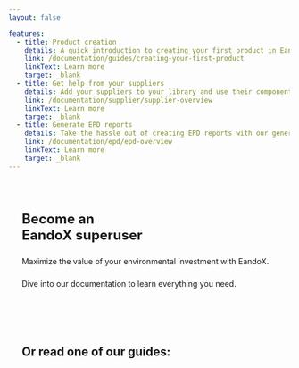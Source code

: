 ```yaml
---
layout: false

features:
  - title: Product creation
    details: A quick introduction to creating your first product in EandoX. This guide will cover the basics, and get you up and running quickly.
    link: /documentation/guides/creating-your-first-product
    linkText: Learn more
    target: _blank
  - title: Get help from your suppliers
    details: Add your suppliers to your library and use their components to get accurate data in your own products.
    link: /documentation/supplier/supplier-overview
    linkText: Learn more
    target: _blank
  - title: Generate EPD reports
    details: Take the hassle out of creating EPD reports with our generator. PDF reports are a few clicks away.
    link: /documentation/epd/epd-overview
    linkText: Learn more
    target: _blank
---
```


<script setup>
    import { VPButton, VPHomeFeatures } from 'vitepress/theme'
</script>

<style>
    .page {
        padding: 24px;
    }

    h1 {
        font-family: "Inter", sans-serif;
        font-weight: bold;
        text-transform: none;
        display: block;
        font-size: 24px;
        padding-bottom: 8px;
    }

    h1 span {
        color: var(--vp-c-brand-1);
        display: block;
    }

    h2:not(.title) {
        padding: 40px 0px 16px;
        font-weight: bold;
    }

    p {
        padding-bottom: 8px;
        font-size: 14px;
        line-height: 1.3;
    }

    .buttons {
        padding-top: 8px;
        display: flex;
        gap: 8px;
    }

    .VPFeatures {
        padding: 0 !important;
    }
</style>

<div class="page">
    <h1>Become an<span>EandoX superuser</span></h1>
    <p>Maximize the value of your environmental investment with EandoX.</p>
    <p>Dive into our documentation to learn everything you need.</p>
    <div class="buttons">
        <VPButton href="/documentation/getting-started/introduction" text="Start as a user" target="_blank" size="medium"></VPButton>
        <VPButton href="/documentation/getting-started/supplier-quickstart" text="Supplier quickstart" theme="alt" target="_blank" size="medium"></VPButton>
    </div>
    <h2>Or read one of our guides:</h2>
    <VPHomeFeatures></VPHomeFeatures>
</div>
